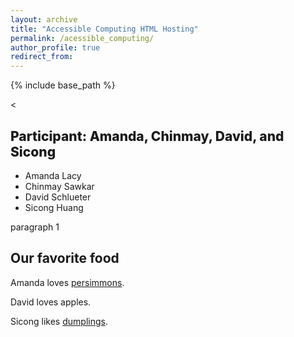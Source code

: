 ```yaml
---
layout: archive
title: "Accessible Computing HTML Hosting"
permalink: /acessible_computing/
author_profile: true
redirect_from:
---
```


{% include base_path %}

<<html>
<title>Test website!</title>
<head>
<style>
h1 {
	font-weight: 800;
}

p {
	color: maroon;
}
</style>
</head>
<body>
<section>

<h1>Participant: Amanda, Chinmay, David, and Sicong</h1>
<ul>
  <li>Amanda Lacy</li>
  <li>Chinmay Sawkar</li>
  <li>David Schlueter</li>
  <li>Sicong Huang</li>
</ul>
<p> paragraph 1 </p>
</section>

<h2>Our favorite food</h2>

<p>Amanda loves <a href=”https://www.seriouseats.com/persimmons”>persimmons</a>.</p>
<p>David loves apples.</p>

<p>Sicong likes <a href="https://en.wikipedia.org/wiki/Dumpling">dumplings</a>.</p>

<style>
h1 {
	font-weight: 800;
}
</style>
</body>
</html>